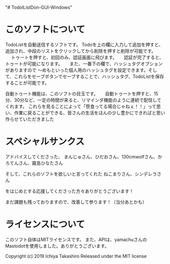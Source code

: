 "# TodolListDon-GUI-Windows" 

# このソフトについて
TodoListを自動送信するソフトです。
Todoを上の欄に入力して追加を押すと、追加され、中段のリストをクリックしてから削除を押すと削除が可能です。
　
トゥートを押すと、初回のみ、認証画面に飛びます。
　
認証が完了すると、トゥートが可能になります。
　
また、一番下の欄で、ハッシュタグオプションがありますので
～めもといった個人用のハッシュタグを設定できます。そして、これらをセーブボタンでセーブすることで、ハッシュタグ、TodoListを保存することが可能です。

自動トゥート機能は、このソフトの目玉です。
　
自動トゥートを押すと、15分、30分など、一定の時間が来ると、リマインダ機能のように連続で配信してくれます。
これらを見ることによって「笹食ってる場合じゃねぇ！！」って思い、作業に戻ることができる、皆さんの生活をほんの少し豊かにできればと思い作らせていただきました


# スペシャルサンクス
アドバイスしてくださった、
まんじゅさん、ひだおさん、130cmwolfさん、かろてんさん、霧島ひなたさん

そして、これらのソフトを欲しいと言ってくれた
ねこまりさん、シンデレラさん

をはじめとする応援してくださった方々ありがとうございます！

まだ課題も残っておりますので、改善して参ります！（当分あとかも）

# ライセンスについて
このソフト自体はMITライセンスです。
また、APIは、yamachuさんのMastodotを使用しました。ありがとうございます。


Copyright (c) 2019 Ichiya Takashiro
Released under the MIT license
